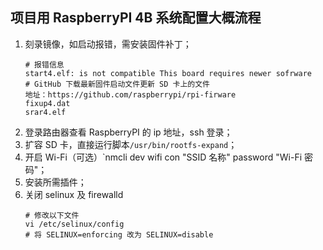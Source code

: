 ## 项目用 RaspberryPI 4B 系统配置大概流程

1. 刻录镜像，如启动报错，需安装固件补丁；
	```shell
	# 报错信息
	start4.elf: is not compatible This board requires newer sofrware
	# GitHub 下载最新固件启动文件更新 SD 卡上的文件
	地址：https://github.com/raspberrypi/rpi-firware
	fixup4.dat
	srar4.elf
	```
2. 登录路由器查看 RaspberryPI 的 ip 地址，ssh 登录；
3. 扩容 SD 卡，直接运行脚本`/usr/bin/rootfs-expand`；
4. 开启 Wi-Fi（可选）`nmcli dev wifi con "SSID 名称" password "Wi-Fi 密码"；
5. 安装所需插件；
6. 关闭 selinux 及 firewalld
	```shell
	# 修改以下文件
	vi /etc/selinux/config
	# 将 SELINUX=enforcing 改为 SELINUX=disable
	```